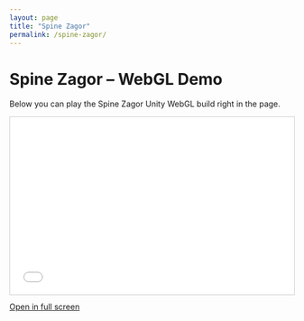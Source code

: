 ```yaml
---
layout: page
title: "Spine Zagor"
permalink: /spine-zagor/
---
```


# Spine Zagor – WebGL Demo

Below you can play the Spine Zagor Unity WebGL build right in the page.

<div class="iframe-container">
  <iframe src="/Spine_Zagor/index.html" frameborder="0" allowfullscreen></iframe>
</div>

<p>
  <a href="/Spine_Zagor/" target="_blank" rel="noopener">Open in full screen</a>
</p>

<style>
.iframe-container {
  position: relative;
  width: 100%;
  padding-bottom: 62.5%; /* 960/600 aspect ratio */
  height: 0;
  margin-bottom: 1em;
}
.iframe-container iframe {
  position: absolute;
  top: 0;
  left: 0;
  width: 100%;
  height: 100%;
  border: 1px solid #ccc;
}
</style>

